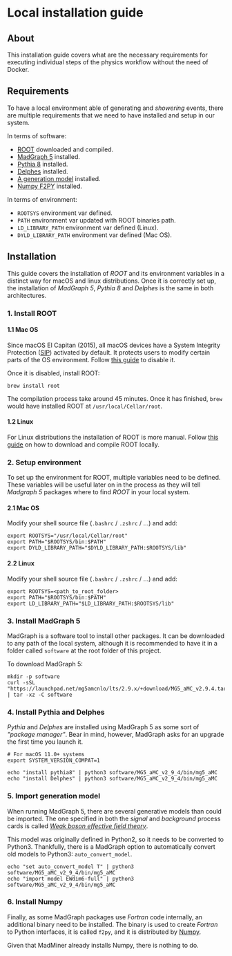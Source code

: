 # Local installation guide


## About
This installation guide covers what are the necessary requirements for executing 
individual steps of the physics workflow without the need of Docker.


## Requirements
To have a local environment able of generating and _showering_ events, there are multiple
requirements that we need to have installed and setup in our system.

In terms of software:
- [ROOT][root-website] downloaded and compiled.
- [MadGraph 5][madgraph-website] installed.
- [Pythia 8][pythia-website] installed.
- [Delphes][delphes-website] installed.
- [A generation model][madgraph-models] installed.
- [Numpy F2PY][numpy-f2py] installed.

In terms of environment:
- `ROOTSYS` environment var defined.
- `PATH` environment var updated with ROOT binaries path.
- `LD_LIBRARY_PATH` environment var defined (Linux).
- `DYLD_LIBRARY_PATH` environment var defined (Mac OS).


## Installation
This guide covers the installation of _ROOT_ and its environment variables in a distinct
way for macOS and linux distributions. Once it is correctly set up, the installation of
_MadGraph 5_, _Pythia 8_ and _Delphes_ is the same in both architectures.


### 1. Install ROOT

#### 1.1 Mac OS
Since macOS El Capitan (2015), all macOS devices have a System Integrity Protection
([SIP][sip-docs]) activated by default. It protects users to modify certain parts of
the OS environment. Follow [this guide][sip-guide] to disable it.

Once it is disabled, install ROOT:
```shell
brew install root
```

The compilation process take around 45 minutes. Once it has finished, `brew` would 
have installed ROOT at `/usr/local/Cellar/root`.

#### 1.2 Linux
For Linux distributions the installation of ROOT is more manual. Follow [this guide][root-guide] 
on how to download and compile ROOT locally.


### 2. Setup environment
To set up the environment for ROOT, multiple variables need to be defined. These variables 
will be useful later on in the process as they will tell _Madgraph 5_ packages where to 
find _ROOT_ in your local system.

#### 2.1 Mac OS
Modify your shell source file (`.bashrc` / `.zshrc` / ...) and add:

```shell
export ROOTSYS="/usr/local/Cellar/root"
export PATH="$ROOTSYS/bin:$PATH"
export DYLD_LIBRARY_PATH="$DYLD_LIBRARY_PATH:$ROOTSYS/lib"
```

#### 2.2 Linux
Modify your shell source file (`.bashrc` / `.zshrc` / ...) and add:

```shell
export ROOTSYS=<path_to_root_folder>
export PATH="$ROOTSYS/bin:$PATH"
export LD_LIBRARY_PATH="$LD_LIBRARY_PATH:$ROOTSYS/lib"
```


### 3. Install MadGraph 5
MadGraph is a software tool to install other packages. It can be downloaded to any path of
the local system, although it is recommended to have it in a folder called `software` at
the root folder of this project.

To download MadGraph 5:

```shell
mkdir -p software
curl -sSL "https://launchpad.net/mg5amcnlo/lts/2.9.x/+download/MG5_aMC_v2.9.4.tar.gz" | tar -xz -C software
```


### 4. Install Pythia and Delphes
_Pythia_ and _Delphes_ are installed using MadGraph 5 as some sort of _"package manager"_.
Bear in mind, however, MadGraph asks for an upgrade the first time you launch it.

```shell
# For macOS 11.0+ systems
export SYSTEM_VERSION_COMPAT=1

echo "install pythia8" | python3 software/MG5_aMC_v2_9_4/bin/mg5_aMC
echo "install Delphes" | python3 software/MG5_aMC_v2_9_4/bin/mg5_aMC
```


### 5. Import generation model
When running MadGraph 5, there are several generative models than could be imported.
The one specified in both the _signal_ and _background_ process cards is called
[_Weak boson effective field theory_][madgraph-model].

This model was originally defined in Python2, so it needs to be converted to Python3.
Thankfully, there is a MadGraph option to automatically convert old models to Python3:
`auto_convert_model`.

```shell
echo "set auto_convert_model T" | python3 software/MG5_aMC_v2_9_4/bin/mg5_aMC
echo "import model EWdim6-full" | python3 software/MG5_aMC_v2_9_4/bin/mg5_aMC
```


### 6. Install Numpy
Finally, as some MadGraph packages use _Fortran_ code internally, an additional binary 
need to be installed. The binary is used to create _Fortran_ to Python interfaces,
it is called `f2py`, and it is distributed by [Numpy][numpy-website].

Given that MadMiner already installs Numpy, there is nothing to do.


[delphes-website]: https://cp3.irmp.ucl.ac.be/projects/delphes
[madgraph-website]: https://launchpad.net/mg5amcnlo
[madgraph-model]: https://cp3.irmp.ucl.ac.be/projects/madgraph/wiki/Models/EWdim6
[madgraph-models]: https://cp3.irmp.ucl.ac.be/projects/madgraph/wiki/Models
[numpy-f2py]: https://numpy.org/doc/stable/f2py/index.html
[numpy-website]: https://numpy.org/
[pythia-website]: https://pythia.org/
[sip-docs]: https://en.wikipedia.org/wiki/System_Integrity_Protection
[sip-guide]: https://ss64.com/osx/csrutil.html
[root-guide]: https://root.cern/install/build_from_source/#quick-start
[root-website]: https://root.cern.ch/
